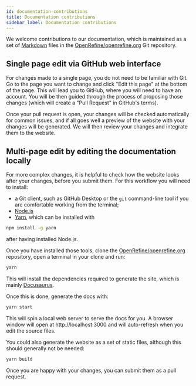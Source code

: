 ```yaml
---
id: documentation-contributions
title: Documentation contributions
sidebar_label: Documentation contributions
---
```


We welcome contributions to our documentation, which is maintained as a set of [Markdown](https://www.markdownguide.org/) files in the [OpenRefine/openrefine.org](https://github.com/OpenRefine/openrefine.org) Git repository.

##  Single page edit via GitHub web interface

For changes made to a single page, you do not need to be familiar with Git. Go to the page you want to change and click "Edit this page" at the bottom of the page. This will lead you to GitHub, where you will need to have an account. You will be then guided through the process of proposing those changes (which will create a "Pull Request" in GitHub's terms).

Once your pull request is open, your changes will be checked automatically for common issues, and if all goes well a preview of the website with your changes will be generated.
We will then review your changes and integrate them to the website.

## Multi-page edit by editing the documentation locally

For more complex changes, it is helpful to check how the website looks after your changes, before you submit them. For this workflow you will need to install:
* a Git client, such as GitHub Desktop or the `git` command-line tool if you are comfortable working from the terminal;
* [Node.js](https://nodejs.org/en/download/)
* [Yarn](https://yarnpkg.com/getting-started/install), which can be installed with
```sh
npm install -g yarn
```
after having installed Node.js.

Once you have installed those tools, clone the [OpenRefine/openrefine.org](https://github.com/OpenRefine/openrefine.org) repository, open a terminal in your clone and run:
```sh
yarn
```
This will install the dependencies required to generate the site, which is mainly [Docusaurus](https://docusaurus.io/).

Once this is done, generate the docs with:
```sh
yarn start
```
This will spin a local web server to serve the docs for you.
A browser window will open at http://localhost:3000
and will auto-refresh when you edit the source files.

You could also generate the website as a set of static files, although this should generally not be needed:
```sh
yarn build
```

Once you are happy with your changes, you can submit them as a pull request.
